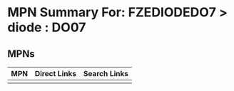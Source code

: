 



# MPN Summary For: FZEDIODEDO7 > diode : DO07

## MPNs
  

|MPN|Direct Links|Search Links|
| :--- | :--- | :--- |
||||
